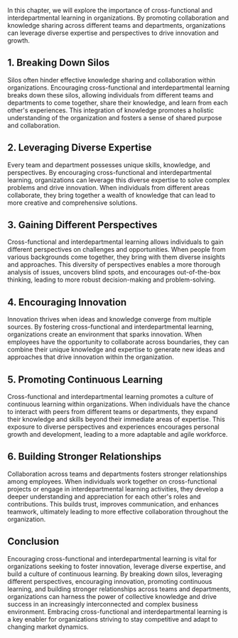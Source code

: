 
In this chapter, we will explore the importance of cross-functional and interdepartmental learning in organizations. By promoting collaboration and knowledge sharing across different teams and departments, organizations can leverage diverse expertise and perspectives to drive innovation and growth.

**1. Breaking Down Silos**
--------------------------

Silos often hinder effective knowledge sharing and collaboration within organizations. Encouraging cross-functional and interdepartmental learning breaks down these silos, allowing individuals from different teams and departments to come together, share their knowledge, and learn from each other's experiences. This integration of knowledge promotes a holistic understanding of the organization and fosters a sense of shared purpose and collaboration.

**2. Leveraging Diverse Expertise**
-----------------------------------

Every team and department possesses unique skills, knowledge, and perspectives. By encouraging cross-functional and interdepartmental learning, organizations can leverage this diverse expertise to solve complex problems and drive innovation. When individuals from different areas collaborate, they bring together a wealth of knowledge that can lead to more creative and comprehensive solutions.

**3. Gaining Different Perspectives**
-------------------------------------

Cross-functional and interdepartmental learning allows individuals to gain different perspectives on challenges and opportunities. When people from various backgrounds come together, they bring with them diverse insights and approaches. This diversity of perspectives enables a more thorough analysis of issues, uncovers blind spots, and encourages out-of-the-box thinking, leading to more robust decision-making and problem-solving.

**4. Encouraging Innovation**
-----------------------------

Innovation thrives when ideas and knowledge converge from multiple sources. By fostering cross-functional and interdepartmental learning, organizations create an environment that sparks innovation. When employees have the opportunity to collaborate across boundaries, they can combine their unique knowledge and expertise to generate new ideas and approaches that drive innovation within the organization.

**5. Promoting Continuous Learning**
------------------------------------

Cross-functional and interdepartmental learning promotes a culture of continuous learning within organizations. When individuals have the chance to interact with peers from different teams or departments, they expand their knowledge and skills beyond their immediate areas of expertise. This exposure to diverse perspectives and experiences encourages personal growth and development, leading to a more adaptable and agile workforce.

**6. Building Stronger Relationships**
--------------------------------------

Collaboration across teams and departments fosters stronger relationships among employees. When individuals work together on cross-functional projects or engage in interdepartmental learning activities, they develop a deeper understanding and appreciation for each other's roles and contributions. This builds trust, improves communication, and enhances teamwork, ultimately leading to more effective collaboration throughout the organization.

**Conclusion**
--------------

Encouraging cross-functional and interdepartmental learning is vital for organizations seeking to foster innovation, leverage diverse expertise, and build a culture of continuous learning. By breaking down silos, leveraging different perspectives, encouraging innovation, promoting continuous learning, and building stronger relationships across teams and departments, organizations can harness the power of collective knowledge and drive success in an increasingly interconnected and complex business environment. Embracing cross-functional and interdepartmental learning is a key enabler for organizations striving to stay competitive and adapt to changing market dynamics.
